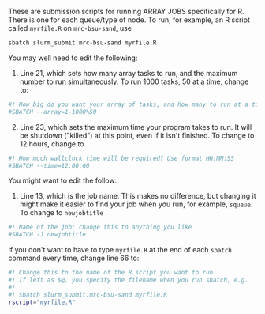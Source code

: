 These are submission scripts for running ARRAY JOBS specifically for R. There is one for each queue/type of node. To run, for example, an R script called `myrfile.R` on `mrc-bsu-sand`, use

```sh
sbatch slurm_submit.mrc-bsu-sand myrfile.R
```

You may well need to edit the following:

1. Line 21, which sets how many array tasks to run, and the maximum number to run simultaneously. To run 1000 tasks, 50 at a time, change to:

```sh
#! How big do you want your array of tasks, and how many to run at a time
#SBATCH --array=1-1000%50
```

2. Line 23, which sets the maximum time your program takes to run. It will be shutdown ("killed") at this point, even if it isn't finished. To change to 12 hours, change to

```sh
#! How much wallclock time will be required? Use format HH:MM:SS
#SBATCH --time=12:00:00
```

You might want to edit the follow:

1. Line 13, which is the job name. This makes no difference, but changing it might make it easier to find your job when you run, for example, `squeue`. To change to `newjobtitle`

```sh
#! Name of the job: change this to anything you like
#SBATCH -J newjobtitle
```


If you don't want to have to type `myrfile.R` at the end of each `sbatch` command every time, change line 66 to:

```sh
#! Change this to the name of the R script you want to run
#! If left as $@, you specify the filename when you run sbatch, e.g.
#!
#! sbatch slurm_submit.mrc-bsu-sand myrfile.R
rscript="myrfile.R"
```
